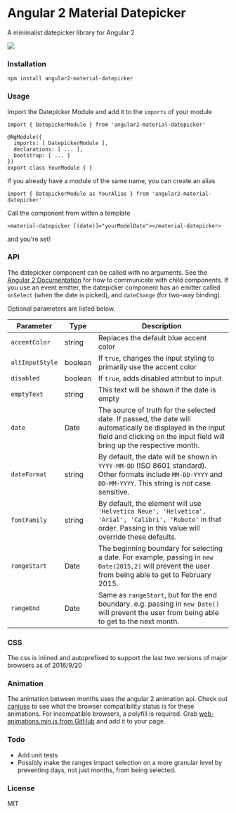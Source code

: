 # Angular 2 Material Datepicker

A minimalist datepicker library for Angular 2

![](https://j.gifs.com/ERwG6l.gif)

### Installation
```
npm install angular2-material-datepicker
```

### Usage
Import the Datepicker Module and add it to the `imports` of your module
```
import { DatepickerModule } from 'angular2-material-datepicker'

@NgModule({
  imports: [ DatepickerModule ],
  declarations: [ ... ],
  bootstrap: [ ... ]
})
export class YourModule { }
```
If you already have a module of the same name, you can create an alias
```
import { DatepickerModule as YourAlias } from 'angular2-material-datepicker'
```
Call the component from within a template
```
<material-datepicker [(date)]="yourModelDate"></material-datepicker>
```
and you're set!

### API
The datepicker component can be called with no arguments. See the [Angular 2 Documentation](https://angular.io/docs/ts/latest/cookbook/component-communication.html) for how to communicate with child components. If you use an event emitter, the datepicker component has an emitter called `onSelect` (when the date is picked), and `dateChange` (for two-way binding).

Optional parameters are listed below.

| Parameter | Type | Description |
|---|---|---|
| `accentColor` | string  | Replaces the default blue accent color  |
|`altInputStyle` | boolean | If `true`, changes the input styling to primarily use the accent color |
|`disabled` | boolean | If `true`, adds disabled attribut to input |
|`emptyText` | string | This text will be shown if the date is empty |
| `date` | Date | The source of truth for the selected date. If passed, the date will automatically be displayed in the input field and clicking on the input field will bring up the respective month. |
| `dateFormat` | string | By default, the date will be shown in `YYYY-MM-DD` (ISO 8601 standard). Other formats include `MM-DD-YYYY` and `DD-MM-YYYY`. This string is *not* case sensitive. |
| `fontFamily` | string | By default, the element will use `'Helvetica Neue', 'Helvetica', 'Arial', 'Calibri', 'Roboto'` in that order. Passing in this value will override these defaults.|
| `rangeStart` | Date | The beginning boundary for selecting a date. For example, passing in `new Date(2015,2)` will prevent the user from being able to get to February 2015. |
| `rangeEnd` | Date | Same as `rangeStart`, but for the end boundary. e.g. passing in `new Date()` will prevent the user from being able to get to the next month. |

### CSS
The css is inlined and autoprefixed to support the last two versions of major browsers as of 2016/9/20

### Animation
The animation between months uses the angular 2 animation api. Check out [caniuse](http://caniuse.com/#feat=web-animation) to see what the browser compatibility status is for these animations. For incompatible browsers, a polyfill is required. Grab [web-animations.min.js from GitHub](https://github.com/web-animations/web-animations-js) and add it to your page.

### Todo
- Add unit tests
- Possibly make the ranges impact selection on a more granular level by preventing days, not just months, from being selected.

### License
MIT
